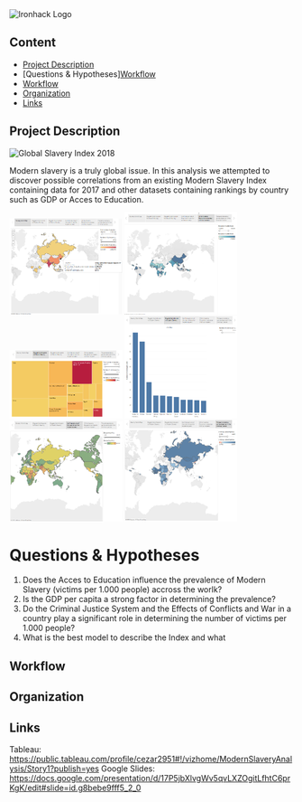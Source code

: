 <img src="https://bit.ly/2VnXWr2" alt="Ironhack Logo" width="100"/>

## Content
- [Project Description](#project-description)
- [Questions & Hypotheses][Workflow](#Questions-&-Hypotheses)
- [Workflow](#workflow)
- [Organization](#organization)
- [Links](#links)

## Project Description

<img src="https://preview.redd.it/ad5srjbso8q11.jpg?width=960&crop=smart&auto=webp&s=d69d84972365233e2f918ecc4e5d11eba3f48a97" alt="Global Slavery Index 2018" width="600"/>

Modern slavery is a truly global issue. In this analysis we attempted to discover possible correlations from an existing Modern Slavery Index containing data for 2017 and other datasets containing rankings by country such as GDP or Acces to Education. 

<img src="https://github.com/NekPel/visualizing_real_world_data/blob/master/Visualisations/World%20Slavery%20Map.png" width="200">
<img src="https://github.com/NekPel/visualizing_real_world_data/blob/master/Visualisations/access%20to%20education.png" width="200">
<img src="https://github.com/NekPel/visualizing_real_world_data/blob/master/Visualisations/biggest%20contributors%20to%20modern%20slavery.png" width="200">
<img src="https://github.com/NekPel/visualizing_real_world_data/blob/master/Visualisations/biggest%20contributors%20to%20modern%20slavery%202.png" width="200"/>
<img src="https://github.com/NekPel/visualizing_real_world_data/blob/master/Visualisations/conflict%20map.png" width="200">
<img src="https://github.com/NekPel/visualizing_real_world_data/blob/master/Visualisations/criminal%20justice%20system.png" width="200">


# Questions & Hypotheses
1. Does the Acces to Education influence the prevalence of Modern Slavery (victims per 1.000 people) accross the worlk? 
2. Is the GDP per capita a strong factor in determining the prevalence? 
3. Do the Criminal Justice System and the Effects of Conflicts and War in a country play a significant role in determining the number of victims per 1.000 people? 
4. What is the best model to describe the Index and what 

## Workflow


## Organization


## Links 
Tableau: https://public.tableau.com/profile/cezar2951#!/vizhome/ModernSlaveryAnalysis/Story1?publish=yes
Google Slides: https://docs.google.com/presentation/d/17P5jbXlvgWv5qvLXZOgitLfhtC6prKgK/edit#slide=id.g8bebe9fff5_2_0
